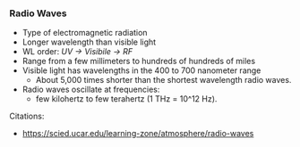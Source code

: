 ### Radio Waves

- Type of electromagnetic radiation
- Longer wavelength than visible light
- WL order: *UV -> Visibile -> RF*
- Range from a few millimeters to hundreds of hundreds of miles
- Visible light has wavelengths in the 400 to 700 nanometer range
  - About 5,000 times shorter than the shortest wavelength radio waves.
- Radio waves oscillate at frequencies: 
  - few kilohertz to few terahertz (1 THz = 10^12 Hz).



Citations:
- https://scied.ucar.edu/learning-zone/atmosphere/radio-waves


